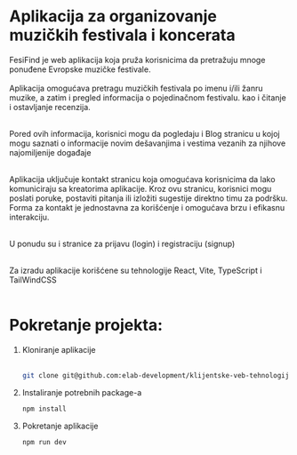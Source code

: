 <h1>Aplikacija za organizovanje muzičkih festivala i koncerata</h1>
FesiFind je web aplikacija koja pruža korisnicima da pretražuju mnoge ponuđene Evropske muzičke festivale.<br></br>
Aplikacija omogućava pretragu muzičkih festivala po imenu i/ili žanru muzike, a zatim i pregled informacija o pojedinačnom festivalu. kao i čitanje i ostavljanje recenzija. <br></br>

Pored ovih informacija, korisnici mogu da pogledaju i Blog stranicu u kojoj mogu saznati o informacije novim dešavanjima i vestima vezanih za njihove najomiljenije događaje<br></br>

Aplikacija uključuje kontakt stranicu koja omogućava korisnicima da lako komuniciraju sa kreatorima aplikacije. Kroz ovu stranicu, korisnici mogu poslati poruke, postaviti pitanja ili izložiti sugestije direktno timu za podršku. Forma za kontakt je jednostavna za korišćenje i omogućava brzu i efikasnu interakciju.<br></br>

U ponudu su i stranice za prijavu (login) i registraciju (signup)<br></br>

Za izradu aplikacije korišćene su tehnologije React, Vite, TypeScript i TailWindCSS<br></br>

<h1>Pokretanje projekta:</h1>

1. Kloniranje aplikacije
<br></br>
   ```bash
   git clone git@github.com:elab-development/klijentske-veb-tehnologije-2024-2022-0273-veb-aplikacija-za-festivale.git
3. Instaliranje potrebnih package-a
   ```bash
   npm install
5. Pokretanje aplikacije
   ```bash
   npm run dev
